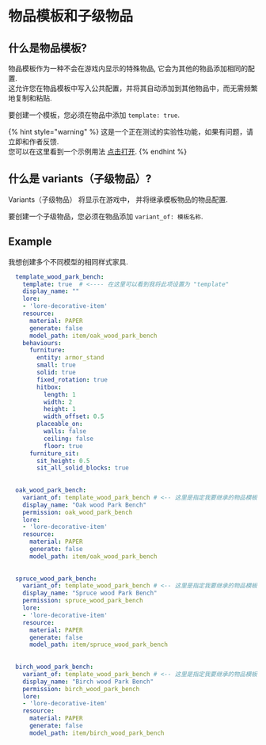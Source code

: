 # 物品模板和子级物品

## 什么是物品模板?

物品模板作为一种不会在游戏内显示的特殊物品, 它会为其他的物品添加相同的配置.  
这允许您在物品模板中写入公共配置，并将其自动添加到其他物品中，而无需频繁地复制和粘贴.

要创建一个模板，您必须在物品中添加 `template: true`.

{% hint style="warning" %}
这是一个正在测试的实验性功能，如果有问题，请立即和作者反馈.  
您可以在这里看到一个示例用法 [点击打开](https://www.spigotmc.org/resources/furniture-itemsadder-more-furniture.93193/).
{% endhint %}

## 什么是 variants（子级物品）?

Variants（子级物品） 将显示在游戏中， 并将继承模板物品的物品配置.

要创建一个子级物品，您必须在物品添加 `variant_of: 模板名称`.

## Example

我想创建多个不同模型的相同样式家具.

```yaml
  template_wood_park_bench:
    template: true  # <---- 在这里可以看到我将此项设置为 "template"
    display_name: ""
    lore:
    - 'lore-decorative-item'
    resource:
      material: PAPER
      generate: false
      model_path: item/oak_wood_park_bench
    behaviours:
      furniture:
        entity: armor_stand
        small: true
        solid: true
        fixed_rotation: true
        hitbox:
          length: 1
          width: 2
          height: 1
          width_offset: 0.5
        placeable_on:
          walls: false
          ceiling: false
          floor: true
      furniture_sit:
        sit_height: 0.5
        sit_all_solid_blocks: true
        
        
  oak_wood_park_bench:
    variant_of: template_wood_park_bench # <-- 这里是指定我要继承的物品模板
    display_name: "Oak wood Park Bench"
    permission: oak_wood_park_bench
    lore:
    - 'lore-decorative-item'
    resource:
      material: PAPER
      generate: false
      model_path: item/oak_wood_park_bench
      
      
  spruce_wood_park_bench:
    variant_of: template_wood_park_bench # <-- 这里是指定我要继承的物品模板
    display_name: "Spruce wood Park Bench"
    permission: spruce_wood_park_bench
    lore:
    - 'lore-decorative-item'
    resource:
      material: PAPER
      generate: false
      model_path: item/spruce_wood_park_bench
      
      
  birch_wood_park_bench:
    variant_of: template_wood_park_bench # <-- 这里是指定我要继承的物品模板
    display_name: "Birch wood Park Bench"
    permission: birch_wood_park_bench
    lore:
    - 'lore-decorative-item'
    resource:
      material: PAPER
      generate: false
      model_path: item/birch_wood_park_bench
```



